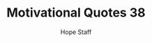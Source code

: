 ---
image: /assets/img/mq/mq_38_canegie.png
title: Motivational Quotes 38
categories:
  - Motivational Quotes
author: Hope Staff
notes: Motivational Quotes 38
embed: >-
  EMBED_GOES_HERE
transcript: >-
  SOME LINES OF TEXT START HERE
---